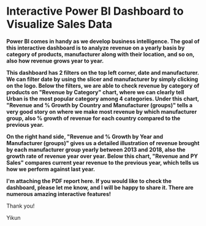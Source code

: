 # Interactive Power BI Dashboard to Visualize Sales Data
**Power BI comes in handy as we develop business intelligence. The goal of this interactive dashboard is to analyze revenue on a yearly basis by category of products, manufacturer 
along with their location, and so on, also how revenue grows year to year.**

**This dashboard has 2 filters on the top left corner, date and manufacturer. We can filter date by using the slicer and manufacturer by simply clicking on the logo. Below
the  filters, we are able to check revenue by category of products on "Revenue by Category" chart, where we can clearly tell Urban is the most popular category among 4 categories.
Under this chart, "Revenue and % Growth by Country and Manufacturer (groups)" tells a very good story on where we make most revenue by which manufacturer group, also % growth
of revenue for each country compared to the previous year.**

**On the right hand side, "Revenue and % Growth by Year and Manufacturer (groups)" gives us a detailed illustration of revenue brought by each manufacturer group yearly 
between 2013 and 2018, also the growth rate of revenue year over year. Below this chart, "Revenue and PY Sales" compares current year revenue to the previous year, which tells
us how we perform against last year.**

**I'm attaching the PDF report here. If you would like to check the dashboard, please let me know, and I will be happy to share it. There are numerous amazing interactive features!**

Thank you!

Yikun
